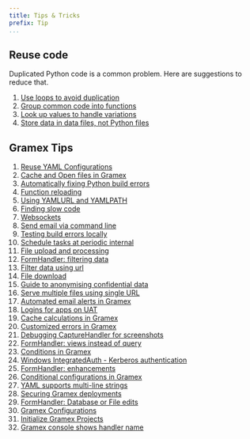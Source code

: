 ```yaml
---
title: Tips & Tricks
prefix: Tip
...
```


## Reuse code

Duplicated Python code is a common problem. Here are suggestions to reduce that.

1. [Use loops to avoid duplication](reuse-loops.md)
1. [Group common code into functions](reuse-functions.md)
1. [Look up values to handle variations](reuse-dicts.md)
1. [Store data in data files, not Python files](reuse-data-files.md)

## Gramex Tips

1. [Reuse YAML Configurations](yaml-reuse-configurations.md)
2. [Cache and Open files in Gramex](gramex-cache-open.md)
3. [Automatically fixing Python build errors](fixing-python-build-errors.md)
4. [Function reloading](function-reloading.md)
5. [Using YAMLURL and YAMLPATH](using-yamlurl-yamlpath.md)
6. [Finding slow code](finding-slow-code.md)
7. [Websockets](websockets.md)
8. [Send email via command line](send-email-command-line.md)
9. [Testing build errors locally](testing-build-errors-locally.md)
10. [Schedule tasks at periodic internal](schedule-tasks.md)
11. [File upload and processing](file-upload-processing.md)
12. [FormHandler: filtering data](formhandler-filtering-data.md)
13. [Filter data using url](filter-data-using-url.md)
14. [File download](file-download.md)
15. [Guide to anonymising confidential data](guide-to-anonymising-data.md)
16. [Serve multiple files using single URL](serve-multiple-files-under-a-single-url.md)
17. [Automated email alerts in Gramex](automated-email-alters-in-gramex.md)
18. [Logins for apps on UAT](logins-for-apps-on-uat.md)
19. [Cache calculations in Gramex](cache-calculations-in-gramex.md)
20. [Customized errors in Gramex](customized-errors-in-gramex.md)
21. [Debugging CaptureHandler for screenshots](debugging-capturehandler-for-screenshots.md)
22. [FormHandler: views instead of query](views-instead-of-query-in-formhandler.md)
23. [Conditions in Gramex](conditions-in-gramex-yaml.md)
24. [Windows IntegratedAuth - Kerberos authentication](windows-integratedauth.md)
25. [FormHandler: enhancements](formhandler-enhancements.md)
26. [Conditional configurations in Gramex](conditional-configurations-in-gramex.md)
27. [YAML supports multi-line strings](yaml-supports-multi-line-strings.md)
28. [Securing Gramex deployments](securing-gramex-deployments.md)
29. [FormHandler: Database or File edits](database-or-file-edits-via-formhandler.md)
30. [Gramex Configurations](gramex-configurations.md)
31. [Initialize Gramex Projects](initialize-gramex-projects.md)
32. [Gramex console shows handler name](debug-console-shows-handler.md)

